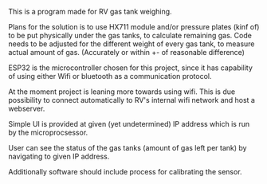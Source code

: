 This is a program made for RV gas tank weighing. 

Plans for the solution is to use HX711 module and/or pressure plates (kinf of)
to be put physically under the gas tanks, to calculate remaining gas. Code needs to be adjusted 
for the different weight of every gas tank, to measure actual amount of gas. (Accurately or within +- of 
reasonable difference)

ESP32 is the microcontroller chosen for this project, since it has capability of using either Wifi or 
bluetooth as a communication protocol. 

At the moment project is leaning more towards using wifi. This is due possibility to connect automatically 
to RV's internal wifi network and host a webserver.

Simple UI is provided at given (yet undetermined) IP address which is run by the microprocsessor. 

User can see the status of the gas tanks (amount of gas left per tank) by navigating to given IP address. 

Additionally software should include process for calibrating the sensor. 


